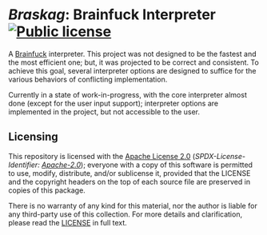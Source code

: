 # *Braskag*: Brainfuck Interpreter [![Public license](https://img.shields.io/badge/Apache--2.0-yellow?logo=spdx&logoColor=white)](./LICENSE)

A   [Brainfuck](https://esolangs.org/wiki/Brainfuck)   interpreter.    This
project was not designed to be the fastest and the most efficient one; but,
it  was projected  to be  correct and  consistent.  To  achieve this  goal,
several  interpreter  options  are  designed to  suffice  for  the  various
behaviors of conflicting implementation.

Currently in a state of  work-in-progress, with the core interpreter almost
done  (except  for  the  user   input  support);  interpreter  options  are
implemented in the project, but not accessible to the user.

## Licensing

This  repository  is  licensed  with the  [Apache  License  2.0](./LICENSE)
(*SPDX-License-Identifier:
[Apache-2.0](https://spdx.org/licenses/Apache-2.0.html)*); everyone  with a
copy  of this  software is  permitted  to use,  modify, distribute,  and/or
sublicense it, provided  that the LICENSE and the copyright  headers on the
top of each source file are preserved in copies of this package.

There is  no warranty  of any  kind for  this material,  nor the  author is
liable for  any third-party use of  this collection.  For more  details and
clarification, please read the [LICENSE](./LICENSE) in full text.
